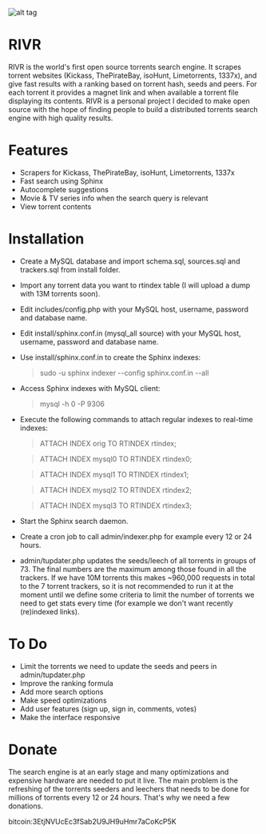 ![alt tag](https://lh3.googleusercontent.com/-ZZIlkVakrww/VquuMSO7YhI/AAAAAAAAAZ0/7T7OgCN4j1M/s920-Ic42/promo.png)
# RIVR
RIVR is the world's first open source torrents search engine. It scrapes torrent websites (Kickass, ThePirateBay, isoHunt, Limetorrents, 1337x), and give fast results with a ranking based on torrent hash, seeds and peers. For each torrent it provides a magnet link and when available a torrent file displaying its contents. RIVR is a personal project I decided to make open source with the hope of finding people to build a distributed torrents search engine with high quality results.

# Features
* Scrapers for Kickass, ThePirateBay, isoHunt, Limetorrents, 1337x
* Fast search using Sphinx
* Autocomplete suggestions
* Movie & TV series info when the search query is relevant
* View torrent contents

# Installation
* Create a MySQL database and import schema.sql, sources.sql and trackers.sql from install folder.
* Import any torrent data you want to rtindex table (I will upload a dump with 13M torrents soon).
* Edit includes/config.php with your MySQL host, username, password and database name.
* Edit install/sphinx.conf.in (mysql_all source) with your MySQL host, username, password and database name.
* Use install/sphinx.conf.in to create the Sphinx indexes:

  > sudo -u sphinx indexer --config sphinx.conf.in --all
  
* Access Sphinx indexes with MySQL client:

  > mysql -h 0 -P 9306
 
* Execute the following commands to attach regular indexes to real-time indexes:

  > ATTACH INDEX orig TO RTINDEX rtindex;
 
  > ATTACH INDEX mysql0 TO RTINDEX rtindex0;
 
  > ATTACH INDEX mysql1 TO RTINDEX rtindex1;
 
  > ATTACH INDEX mysql2 TO RTINDEX rtindex2;
 
  > ATTACH INDEX mysql3 TO RTINDEX rtindex3;
 
* Start the Sphinx search daemon.
 
* Create a cron job to call admin/indexer.php for example every 12 or 24 hours.

* admin/tupdater.php updates the seeds/leech of all torrents in groups of 73. The final numbers are the maximum among those found in all the trackers. If we have 10M torrents this makes ~960,000 requests in total to the 7 torrent trackers, so it is not recommended to run it at the moment until we define some criteria to limit the number of torrents we need to get stats every time (for example we don't want recently (re)indexed links).

# To Do
* Limit the torrents we need to update the seeds and peers in admin/tupdater.php
* Improve the ranking formula
* Add more search options
* Make speed optimizations
* Add user features (sign up, sign in, comments, votes)
* Make the interface responsive


# Donate
The search engine is at an early stage and many optimizations and expensive hardware are needed to put it live. The main problem is the refreshing of the torrents seeders and leechers that needs to be done for millions of torrents every 12 or 24 hours. That's why we need a few donations.

bitcoin:3EtjNVUcEc3fSab2U9JH9uHmr7aCoKcP5K
